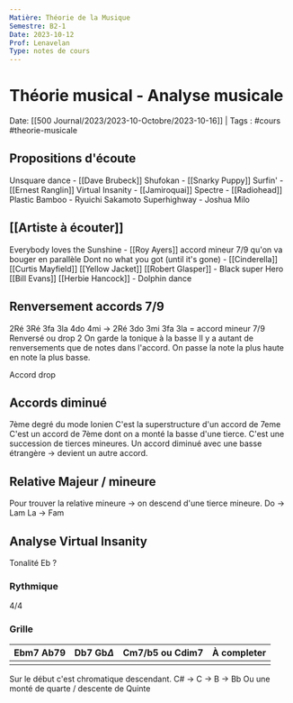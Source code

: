```yaml
---
Matière: Théorie de la Musique
Semestre: B2-1
Date: 2023-10-12
Prof: Lenavelan
Type: notes de cours
---
```

# Théorie musical - Analyse musicale
Date: [[500 Journal/2023/2023-10-Octobre/2023-10-16]] | Tags : #cours #theorie-musicale 
## Propositions d'écoute 
Unsquare dance - [[Dave Brubeck]] 
Shufokan - [[Snarky Puppy]]
Surfin' - [[Ernest Ranglin]]
Virtual Insanity - [[Jamiroquai]]
Spectre - [[Radiohead]]
Plastic Bamboo - Ryuichi Sakamoto
Superhighway - Joshua Milo
## [[Artiste à écouter]]
Everybody loves the Sunshine - [[Roy Ayers]] accord mineur 7/9 qu'on va bouger en parallèle
Dont no what you got (until it's gone) - [[Cinderella]]
[[Curtis Mayfield]]
[[Yellow Jacket]] 
[[Robert Glasper]] - Black super Hero
[[Bill Evans]]
[[Herbie Hancock]] - Dolphin dance
## Renversement accords 7/9
2Ré 3Ré 3fa 3la 4do 4mi → 2Ré 3do 3mi 3fa 3la = accord mineur 7/9 Renversé ou drop 2
On garde la tonique à la basse
Il y a autant de renversements que de notes dans l'accord. On passe la note la plus haute en note la plus basse. 

Accord drop

## Accords diminué 
7ème degré du mode Ionien
C'est la superstructure d'un accord de 7eme
C'est un accord de 7ème dont on a monté la basse d'une tierce. 
C'est une succession de tierces mineures.
Un accord diminué avec une basse étrangère → devient un autre accord. 

## Relative Majeur / mineure
Pour trouver la relative mineure → on descend d'une tierce mineure. 
Do → Lam
La → Fam

## Analyse Virtual Insanity 
Tonalité Eb ?

### Rythmique
4/4 
### Grille
| Ebm7 Ab79 | Db7  Gb$\Delta$ | Cm7/b5 ou Cdim7 | À completer |
| --------- | --------------- | --------------- | ----------- |
|           |                 |                 |             |

Sur le début c'est chromatique descendant. C# → C → B → Bb
Ou une monté de quarte / descente de Quinte